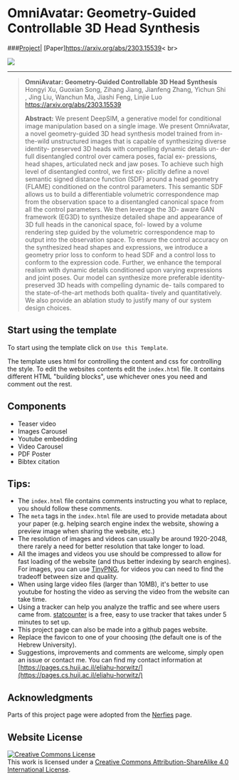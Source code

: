 # OmniAvatar: Geometry-Guided Controllable 3D Head Synthesis
###[Project](https://hongyixu37.github.io/omniavatar/)| [Paper]https://arxiv.org/abs/2303.15539< br>

![](imgs/header.gif)

___

> **OmniAvatar: Geometry-Guided Controllable 3D Head Synthesis**<br>
> Hongyi Xu, Guoxian Song, Zihang Jiang, Jianfeng Zhang, Yichun Shi<br>
> , Jing Liu, Wanchun Ma, Jiashi Feng, Linjie Luo<br>
> https://arxiv.org/abs/2303.15539 <br>
>
>**Abstract:** We present DeepSIM, a generative model for conditional image manipulation based on a single image.
We present OmniAvatar, a novel geometry-guided 3D head synthesis model trained from in-the-wild unstructured images that is capable of synthesizing diverse identity- preserved 3D heads with compelling dynamic details un- der full disentangled control over camera poses, facial ex- pressions, head shapes, articulated neck and jaw poses. To achieve such high level of disentangled control, we first ex- plicitly define a novel semantic signed distance function (SDF) around a head geometry (FLAME) conditioned on the control parameters. This semantic SDF allows us to build a differentiable volumetric correspondence map from the observation space to a disentangled canonical space from all the control parameters. We then leverage the 3D- aware GAN framework (EG3D) to synthesize detailed shape and appearance of 3D full heads in the canonical space, fol- lowed by a volume rendering step guided by the volumetric correspondence map to output into the observation space. To ensure the control accuracy on the synthesized head shapes and expressions, we introduce a geometry prior loss to conform to head SDF and a control loss to conform to the expression code. Further, we enhance the temporal realism with dynamic details conditioned upon varying expressions and joint poses. Our model can synthesize more preferable identity-preserved 3D heads with compelling dynamic de- tails compared to the state-of-the-art methods both qualita- tively and quantitatively. We also provide an ablation study to justify many of our system design choices.

## Start using the template
To start using the template click on `Use this Template`.

The template uses html for controlling the content and css for controlling the style. 
To edit the websites contents edit the `index.html` file. It contains different HTML "building blocks", use whichever ones you need and comment out the rest.  

## Components
- Teaser video
- Images Carousel
- Youtube embedding
- Video Carousel
- PDF Poster
- Bibtex citation

## Tips:
- The `index.html` file contains comments instructing you what to replace, you should follow these comments.
- The `meta` tags in the `index.html` file are used to provide metadata about your paper 
(e.g. helping search engine index the website, showing a preview image when sharing the website, etc.)
- The resolution of images and videos can usually be around 1920-2048, there rarely a need for better resolution that take longer to load. 
- All the images and videos you use should be compressed to allow for fast loading of the website (and thus better indexing by search engines). For images, you can use [TinyPNG](https://tinypng.com), for videos you can need to find the tradeoff between size and quality.
- When using large video files (larger than 10MB), it's better to use youtube for hosting the video as serving the video from the website can take time.
- Using a tracker can help you analyze the traffic and see where users came from. [statcounter](https://statcounter.com) is a free, easy to use tracker that takes under 5 minutes to set up. 
- This project page can also be made into a github pages website.
- Replace the favicon to one of your choosing (the default one is of the Hebrew University). 
- Suggestions, improvements and comments are welcome, simply open an issue or contact me. You can find my contact information at [https://pages.cs.huji.ac.il/eliahu-horwitz/](https://pages.cs.huji.ac.il/eliahu-horwitz/)

## Acknowledgments
Parts of this project page were adopted from the [Nerfies](https://nerfies.github.io/) page.

## Website License
<a rel="license" href="http://creativecommons.org/licenses/by-sa/4.0/"><img alt="Creative Commons License" style="border-width:0" src="https://i.creativecommons.org/l/by-sa/4.0/88x31.png" /></a><br />This work is licensed under a <a rel="license" href="http://creativecommons.org/licenses/by-sa/4.0/">Creative Commons Attribution-ShareAlike 4.0 International License</a>.
